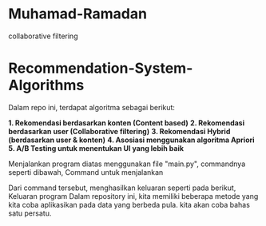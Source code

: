 # Muhamad-Ramadan
collaborative filtering
# Recommendation-System-Algorithms
Dalam repo ini, terdapat algoritma sebagai berikut:

**1. Rekomendasi berdasarkan konten (Content based)**
**2. Rekomendasi berdasarkan user (Collaborative filtering)**
**3. Rekomendasi Hybrid (berdasarkan user & konten)**
**4. Asosiasi menggunakan algoritma Apriori**
**5. A/B Testing untuk menentukan UI yang lebih baik**

Menjalankan program diatas menggunakan file "main.py", commandnya seperti dibawah,
Command untuk menjalankan

Dari command tersebut, menghasilkan keluaran seperti pada berikut, Keluaran program
Dalam repository ini, kita memiliki beberapa metode yang kita coba aplikasikan pada data yang berbeda pula. kita akan coba bahas satu persatu.
